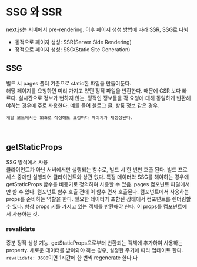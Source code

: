 # SSG 와 SSR

next.js는 서버에서 pre-rendering. 이후 페이지 생성 방법에 따라 SSR, SSG로 나뉨

- 동적으로 페이지 생성: SSR(Server Side Rendering)
- 정적으로 페이지 생성: SSG(Static Site Generation)
  </br>

## SSG

빌드 시 pages 폴더 기준으로 static한 파일을 만들어둔다.
</br>
해당 페이지를 요청하면 미리 가지고 있던 정적 파일을 반환한다. 때문에 CSR 보다 빠르다. 실시간으로 정보가 변하지 않는, 정적인 정보들을 각 요청에 대해 동일하게 반환해야하는 경우에 주로 사용한다. 예를 들어 블로그 글, 상품 정보 같은 경우.

`개발 모드에서는 SSG로 작성해도 요청마다 페이지가 재생성된다.`

</br>

## getStaticProps

SSG 방식에서 사용
</br>
클라이언트가 아닌 서버에서만 실행되는 함수로, 빌드 시 한 번만 호출 된다. 빌드 프로세스 중에만 실행되어 클라이언트와 상관 없다.
특정 데이터와 SSG를 해야하는 경우에 getStaticProps 함수를 비동기로 정의하여 사용할 수 있음.
pages 컴포넌트 파일에서만 쓸 수 있다.
컴포넌트 함수 호출 전에 이 함수 먼저 호출된다. 컴포넌트에서 사용하는 props를 준비하는 역할을 한다. 필요한 데이터가 포함된 상태에서 컴포넌트를 렌더링할 수 있다.
항상 props 키를 가지고 있는 객체를 반환해야 한다. 이 props를 컴포넌트에서 사용하는 것.

### revalidate

증분 정적 생성 기능. getStaticProps으로부터 반환되는 객체에 추가하여 사용하는 property. 새로운 데이터를 받아와야 하는 경우, 설정한 주기에 따라 업데이트 한다. `revalidate: 3600`이면 1시간에 한 번씩 regenerate 한다.다
